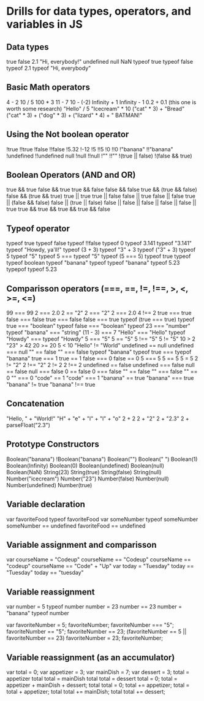 # Drills for data types, operators, and variables in JS

## Data types
true
false
2.1
"Hi, everybody!"
undefined
null
NaN
typeof true
typeof false
typeof 2.1
typeof "Hi, everybody"

## Basic Math operators
4 - 2
10 / 5
100 * 3
11 - 7
10 - (-2)
Infinity + 1
Infinity - 1
0.2 + 0.1 (this one is worth some research)
"Hello" / 5
"Icecream" * 10
("cat" * 3) + "Bread"
("cat" * 3) + ("dog" * 3) + ("lizard" * 4) + " BATMAN!"

## Using the Not boolean operator
!true
!!true
!false
!!false
!5.32
!-12
!5
!!5
!0
!!0
!"banana"
!!"banana"
!undefined
!!undefined
null
!null
!!null
!""
!!""
!(true || false)
!(false && true)

## Boolean Operators (AND and OR)
true && true
false && true
true && false
false && false
true && (true && false)
false && (true && true)
true || true
true || false
false || true
false || false
true || (false && false)
false || (true || false)
false || false || false || false || false || true
true && true && true && true && false

## Typeof operator
typeof true
typeof false
typeof !!false
typeof 0
typeof 3.141
typeof "3.141"
typeof "Howdy, ya'll!"
typeof (3 + 3)
typeof "3" + 3
typeof ("3" + 3)
typeof 5
typeof "5"
typeof 5 === typeof "5"
typeof (5 === 5)
typeof true
typeof typeof boolean
typeof "banana"
typeof typeof "banana"
typeof 5.23
typepof typeof 5.23

## Comparisson operators (===, ==, !=, !==, >, <, >=, <=)
99 === 99
2 === 2.0
2 == "2"
2 === "2"
2 === 2.0
4 !== 2
true === true
false === false
true === false
false === true
typeof (true === true)
typeof true === "boolean"
typeof false === "boolean"
typeof 23 === "number"
typeof "banana" === "string"
(11 - 3) === 7
"Hello" === "Hello"
typeof "Howdy" === typeof "Howdy"
5 === "5"
5 == "5"
5 !== "5"
5 != "5"
10 > 2
"23" > 42
20 >= 20
5 < 10
"Hello" != "World"
undefined == null
undefined === null
"" == false
"" === false
typeof "banana"
typeof true === tyepof "banana"
true === 1
true == 1
false === 0
false == 0
5 === 5
5 == 5
5 = 5
2 != "2"
2 !== "2"
2 != 2
2 !== 2
undefined == false
undefined === false
null == false
null === false
0 == false
0 === false
"" == false
"" === false
"" == 0
"" === 0
"code" == 1
"code" === 1
"banana" == true
"banana" === true
"banana" != true
"banana" !== true

## Concatenation
"Hello, " + "World!"
"H" + "e" + "l" + "l" + "o"
2 + 2
2 + "2"
2 + "2.3"
2 + parseFloat("2.3")

## Prototype Constructors 
Boolean("banana")
!Boolean("banana")
Boolean("")
Boolean("     ")
Boolean(1)
Boolean(Infinity)
Boolean(0)
Boolean(undefined)
Boolean(null)
Boolean(NaN)
String(23)
String(true)
String(false)
String(null)
Number("icecream")
Number("23")
Number(false)
Number(null)
Number(undefined)
Number(true)

## Variable declaration 
var favoriteFood
typeof favoriteFood
var someNumber
typeof someNumber
someNumber == undefined
favoriteFood == undefined

## Variable assignment and comparisson
var courseName = "Codeup"
courseName == "Codeup"
courseName == "codeup"
courseName == "Code" + "Up"
var today = "Tuesday"
today == "Tuesday"
today == "tuesday"


## Variable reassignment
var number = 5
typeof number
number = 23
number == 23
number = "banana"
typeof number

var favoriteNumber = 5;
favoriteNumber;
favoriteNumber === "5";
favoriteNumber == "5";
favoriteNumber == 23;
(favoriteNumber == 5 || favoriteNumber == 23)
favoriteNumber = 23;
favoriteNumber;

## Variable reassignment (as an accumulator)
var total = 0;
var appetizer = 3;
var mainDish = 7;
var dessert = 3;
total = appetizer
total
total = mainDish
total
total = dessert
total = 0;
total = appetizer + mainDish + dessert;
total
total = 0;
total += appetizer;
total = total + appetizer;
total
total += mainDish;
total
total += dessert;